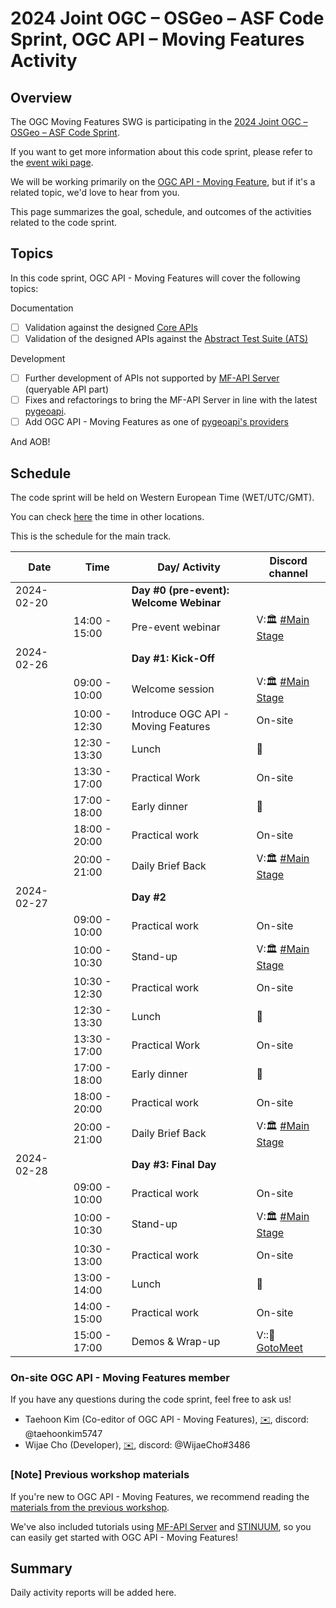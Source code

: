 # 2024 Joint OGC – OSGeo – ASF Code Sprint, OGC API  – Moving Features Activity
## Overview
The OGC Moving Features SWG is participating in the [2024 Joint OGC – OSGeo – ASF Code Sprint](https://opengeospatial.github.io/dev-ogc-sprint-landing-23/).

If you want to get more information about this code sprint, please refer to the [event wiki page](https://github.com/opengeospatial/developer-events/wiki/2024-Joint-OGC-%E2%80%93-OSGeo-%E2%80%93-ASF-Code-Sprint). 

We will be working primarily on the [OGC API - Moving Feature](https://ogcapi.ogc.org/movingfeatures/), but if it's a related topic, we'd love to hear from you.

This page summarizes the goal, schedule, and outcomes of the activities related to the code sprint. 


## Topics

In this code sprint, OGC API - Moving Features will cover the following topics:

Documentation
- [ ] Validation against the designed [Core APIs](https://opengeospatial.github.io/ogcna-auto-review/22-003.html#toc13)
- [ ] Validation of the designed APIs against the [Abstract Test Suite (ATS)](https://opengeospatial.github.io/ogcna-auto-review/22-003.html#toc36)

Development
- [ ] Further development of APIs not supported by [MF-API Server](https://github.com/aistairc/mf-api) (queryable API part)
- [ ] Fixes and refactorings to bring the MF-API Server in line with the latest [pygeoapi](https://github.com/geopython/pygeoapi).
- [ ] Add OGC API - Moving Features as one of [pygeoapi's providers](https://docs.pygeoapi.io/en/stable/data-publishing/index.html#providers-overview)

And AOB!

## Schedule

The code sprint will be held on Western European Time (WET/UTC/GMT). 

You can check [here](https://www.timeanddate.com/worldclock/meetingtime.html?day=26&month=2&year=2024&p1=224&p2=179&p3=16&p4=44&p5=240&p6=136&iv=0) the time in other locations.  

This is the schedule for the main track.

| Date       | Time          | Day/ Activity                           | Discord channel                                             |
|------------|---------------|-----------------------------------------|-------------------------------------------------------------|
| 2024-02-20 |               | **Day #0 (pre-event): Welcome Webinar** |                                                             |
|            | 14:00 - 15:00 | Pre-event webinar                       | V:🏛 [#Main Stage](https://discord.gg/3pezeR98Ks)           |
| 2024-02-26 |               | **Day #1: Kick-Off**                    |                                                             |
|            | 09:00 - 10:00 | Welcome session                         | V:🏛 [#Main Stage](https://discord.gg/3pezeR98Ks)           |
|            | 10:00 - 12:30 | Introduce OGC API - Moving Features     | On-site                                                     |
|            | 12:30 - 13:30 | Lunch                                   | 🍜                                                          |
|            | 13:30 - 17:00 | Practical Work                          | On-site                                                     |
|            | 17:00 - 18:00 | Early dinner                            | 🍜                                                          |
|            | 18:00 - 20:00 | Practical work                          | On-site                                                     |
|            | 20:00 - 21:00 | Daily Brief Back                        | V:🏛 [#Main Stage](https://discord.gg/3pezeR98Ks)           |
| 2024-02-27 |               | **Day #2**                              |                                                             |
|            | 09:00 - 10:00 | Practical work                          | On-site                                                     |
|            | 10:00 - 10:30 | Stand-up                                | V:🏛 [#Main Stage](https://discord.gg/3pezeR98Ks)           |
|            | 10:30 - 12:30 | Practical work                          | On-site                                                     |
|            | 12:30 - 13:30 | Lunch                                   | 🍜                                                          |
|            | 13:30 - 17:00 | Practical Work                          | On-site                                                     |
|            | 17:00 - 18:00 | Early dinner                            | 🍜                                                          |
|            | 18:00 - 20:00 | Practical work                          | On-site                                                     |
|            | 20:00 - 21:00 | Daily Brief Back                        | V:🏛 [#Main Stage](https://discord.gg/3pezeR98Ks)           |
| 2024-02-28 |               | **Day #3: Final Day**                   |                                                             |
|            | 09:00 - 10:00 | Practical work                          | On-site                                                     |
|            | 10:00 - 10:30 | Stand-up                                | V:🏛 [#Main Stage](https://discord.gg/3pezeR98Ks)           |
|            | 10:30 - 13:00 | Practical work                          | On-site                                                     |
|            | 13:00 - 14:00 | Lunch                                   | 🍜                                                          |
|            | 14:00 - 15:00 | Practical work                          | On-site                                                     |
|            | 15:00 - 17:00 | Demos & Wrap-up                         | V::📣 [GotoMeet](http://www.gotomeeting.com/join/570724997) |

### On-site OGC API - Moving Features member
If you have any questions during the code sprint, feel free to ask us!

* Taehoon Kim (Co-editor of OGC API - Moving Features), [✉️](mailto:kim.taehoon@aist.go.jp), discord: @taehoonkim5747
* Wijae Cho (Developer), [✉️](mailto:cho-wijae@aist.go.jp), discord: @WijaeCho#3486

### [Note] Previous workshop materials
If you're new to OGC API - Moving Features, we recommend reading the [materials from the previous workshop](https://github.com/opengeospatial/mf-swg/tree/main/workshop/FOSS4G_Asia_2023). 

We've also included tutorials using [MF-API Server](https://github.com/aistairc/mf-api) and [STINUUM](https://github.com/aistairc/mf-cesium/tree/mf-cesium_api), so you can easily get started with OGC API - Moving Features!

## Summary

Daily activity reports will be added here.